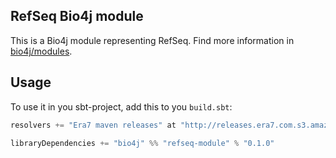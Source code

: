 ## RefSeq Bio4j module

This is a Bio4j module representing RefSeq. Find more information in [bio4j/modules](https://github.com/bio4j/modules).

## Usage

To use it in you sbt-project, add this to you `build.sbt`:

```scala
resolvers += "Era7 maven releases" at "http://releases.era7.com.s3.amazonaws.com"

libraryDependencies += "bio4j" %% "refseq-module" % "0.1.0"
```
